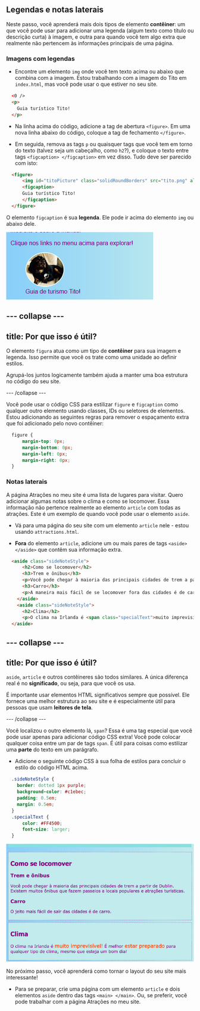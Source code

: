 ## Legendas e notas laterais

Neste passo, você aprenderá mais dois tipos de elemento **contêiner**: um que você pode usar para adicionar uma legenda (algum texto como título ou descrição curta) à imagem, e outra para quando você tem algo extra que realmente não pertencem às informações principais de uma página.

### Imagens com legendas

+ Encontre um elemento `img` onde você tem texto acima ou abaixo que combina com a imagem. Estou trabalhando com a imagem do Tito em `index.html`, mas você pode usar o que estiver no seu site. 

```html
  <0 />          
  <p>
    Guia turístico Tito!
  </p>
```

+ Na linha acima do código, adicione a tag de abertura `<figure>`. Em uma nova linha abaixo do código, coloque a tag de fechamento `</figure>`.

+ Em seguida, remova as tags `p` ou quaisquer tags que você tem em torno do texto (talvez seja um cabeçalho, como `h2`?), e coloque o texto entre tags `<figcaption> </figcaption>` em vez disso. Tudo deve ser parecido com isto:

```html
  <figure>
      <img id="titoPicture" class="solidRoundBorders" src="tito.png" alt="Tito the dog" />          
      <figcaption>
      Guia turístico Tito!
      </figcaption>
  </figure>
```

O elemento `figcaption` é sua **legenda**. Ele pode ir acima do elemento `img` ou abaixo dele.

![Foto de Tito com uma legenda](images/figureAndCaption.png)

## \--- collapse \---

## title: Por que isso é útil?

O elemento `figura` atua como um tipo de **contêiner** para sua imagem e legenda. Isso permite que você os trate como uma unidade ao definir estilos.

Agrupá-los juntos logicamente também ajuda a manter uma boa estrutura no código do seu site.

\--- /collapse \---

Você pode usar o código CSS para estilizar `figure` e `figcaption` como qualquer outro elemento usando classes, IDs ou seletores de elementos. Estou adicionando as seguintes regras para remover o espaçamento extra que foi adicionado pelo novo contêiner:

```css
  figure { 
      margin-top: 0px;
      margin-bottom: 0px;
      margin-left: 0px;
      margin-right: 0px;
  }
```

### Notas laterais

A página Atrações no meu site é uma lista de lugares para visitar. Quero adicionar algumas notas sobre o clima e como se locomover. Essa informação não pertence realmente ao elemento `article` com todas as atrações. Este é um exemplo de quando você pode usar o elemento `aside`.

+ Vá para uma página do seu site com um elemento `article` nele - estou usando `attractions.html`.

+ **Fora** do elemento `article`, adicione um ou mais pares de tags `<aside> </aside>` que contêm sua informação extra.

```html
  <aside class="sideNoteStyle">
      <h2>Como se locomover</h2>
      <h3>Trem e ônibus</h3>
      <p>Você pode chegar à maioria das principais cidades de trem a partir de Dublin. Existem muitos ônibus que fazem passeios a locais populares e atrações turísticas. </p>
      <h3>Carro</h3>
      <p>A maneira mais fácil de se locomover fora das cidades é de carro.</p>
    </aside>
    <aside class="sideNoteStyle">
      <h2>Clima</h2>
      <p>O clima na Irlanda é <span class="specialText">muito imprevisível!</span> É melhor <span class="specialText">estar preparado</span> para qualquer tipo de clima, mesmo que seja um bom dia!</p>
  </aside>
```

## \--- collapse \---

## title: Por que isso é útil?

`aside`, `article` e outros contêineres são todos similares. A única diferença real é no **significado**, ou seja, para que você os usa.

É importante usar elementos HTML significativos sempre que possível. Ele fornece uma melhor estrutura ao seu site e é especialmente útil para pessoas que usam **leitores de tela**.

\--- /collapse \---

Você localizou o outro elemento lá, `span`? Essa é uma tag especial que você pode usar apenas para adicionar código CSS extra! Você pode colocar qualquer coisa entre um par de tags `span`. É útil para coisas como estilizar uma **parte** do texto em um parágrafo.

+ Adicione o seguinte código CSS à sua folha de estilos para concluir o estilo do código HTML acima.

```css
  .sideNoteStyle {
    border: dotted 1px purple;
    background-color: #c1ebec;
    padding: 0.5em;
    margin: 0.5em;
  }
  .specialText {
      color: #FF4500;
      font-size: larger;
  }
```

![Notas adicionais com seu próprio estilo](images/asidesStyled.png)

No próximo passo, você aprenderá como tornar o layout do seu site mais interessante!

+ Para se preparar, crie uma página com um elemento `article` e dois elementos `aside` dentro das tags `<main> </main>`. Ou, se preferir, você pode trabalhar com a página Atrações no meu site.